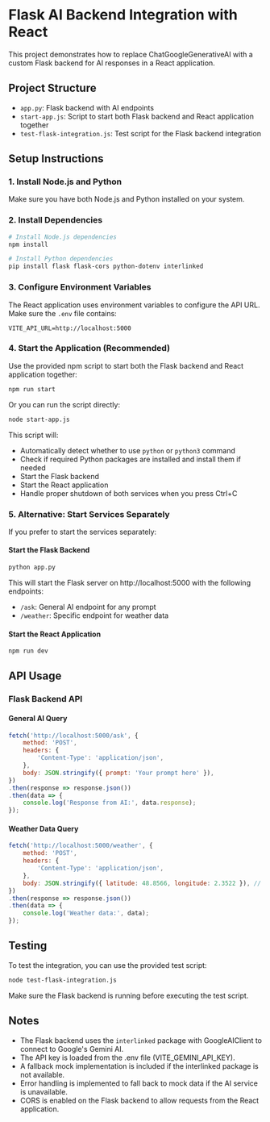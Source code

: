 # Flask AI Backend Integration with React

This project demonstrates how to replace ChatGoogleGenerativeAI with a custom Flask backend for AI responses in a React application.

## Project Structure

- `app.py`: Flask backend with AI endpoints
- `start-app.js`: Script to start both Flask backend and React application together
- `test-flask-integration.js`: Test script for the Flask backend integration

## Setup Instructions

### 1. Install Node.js and Python

Make sure you have both Node.js and Python installed on your system.

### 2. Install Dependencies

```bash
# Install Node.js dependencies
npm install

# Install Python dependencies
pip install flask flask-cors python-dotenv interlinked
```

### 3. Configure Environment Variables

The React application uses environment variables to configure the API URL. Make sure the `.env` file contains:

```
VITE_API_URL=http://localhost:5000
```

### 4. Start the Application (Recommended)

Use the provided npm script to start both the Flask backend and React application together:

```bash
npm run start
```

Or you can run the script directly:

```bash
node start-app.js
```

This script will:
- Automatically detect whether to use `python` or `python3` command
- Check if required Python packages are installed and install them if needed
- Start the Flask backend
- Start the React application
- Handle proper shutdown of both services when you press Ctrl+C

### 5. Alternative: Start Services Separately

If you prefer to start the services separately:

#### Start the Flask Backend

```bash
python app.py
```

This will start the Flask server on http://localhost:5000 with the following endpoints:
- `/ask`: General AI endpoint for any prompt
- `/weather`: Specific endpoint for weather data

#### Start the React Application

```bash
npm run dev
```

## API Usage

### Flask Backend API

#### General AI Query

```javascript
fetch('http://localhost:5000/ask', {
    method: 'POST',
    headers: {
        'Content-Type': 'application/json',
    },
    body: JSON.stringify({ prompt: 'Your prompt here' }),
})
.then(response => response.json())
.then(data => {
    console.log('Response from AI:', data.response);
});
```

#### Weather Data Query

```javascript
fetch('http://localhost:5000/weather', {
    method: 'POST',
    headers: {
        'Content-Type': 'application/json',
    },
    body: JSON.stringify({ latitude: 48.8566, longitude: 2.3522 }), // Example: Paris coordinates
})
.then(response => response.json())
.then(data => {
    console.log('Weather data:', data);
});
```

## Testing

To test the integration, you can use the provided test script:

```bash
node test-flask-integration.js
```

Make sure the Flask backend is running before executing the test script.

## Notes

- The Flask backend uses the `interlinked` package with GoogleAIClient to connect to Google's Gemini AI.
- The API key is loaded from the .env file (VITE_GEMINI_API_KEY).
- A fallback mock implementation is included if the interlinked package is not available.
- Error handling is implemented to fall back to mock data if the AI service is unavailable.
- CORS is enabled on the Flask backend to allow requests from the React application.
